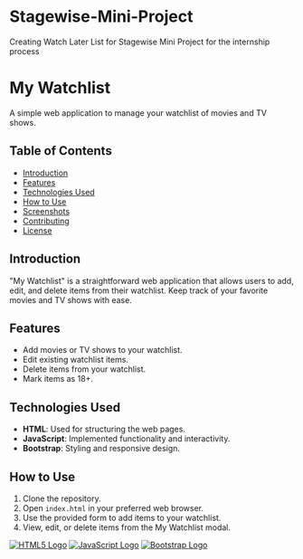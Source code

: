 # Stagewise-Mini-Project
Creating Watch  Later List for Stagewise Mini Project for the internship process 


# My Watchlist

A simple web application to manage your watchlist of movies and TV shows.

## Table of Contents

- [Introduction](#introduction)
- [Features](#features)
- [Technologies Used](#technologies-used)
- [How to Use](#how-to-use)
- [Screenshots](#screenshots)
- [Contributing](#contributing)
- [License](#license)

## Introduction

"My Watchlist" is a straightforward web application that allows users to add, edit, and delete items from their watchlist. Keep track of your favorite movies and TV shows with ease.

## Features

- Add movies or TV shows to your watchlist.
- Edit existing watchlist items.
- Delete items from your watchlist.
- Mark items as 18+.

## Technologies Used

- **HTML**: Used for structuring the web pages.
- **JavaScript**: Implemented functionality and interactivity.
- **Bootstrap**: Styling and responsive design.

## How to Use

1. Clone the repository.
2. Open `index.html` in your preferred web browser.
3. Use the provided form to add items to your watchlist.
4. View, edit, or delete items from the My Watchlist modal.


[![HTML5 Logo](logos/html5-logo.png)](https://www.w3.org/html/)
[![JavaScript Logo](logos/javascript-logo.png)](https://developer.mozilla.org/en-US/docs/Web/JavaScript)
[![Bootstrap Logo](logos/bootstrap-logo.png)](https://getbootstrap.com/)
